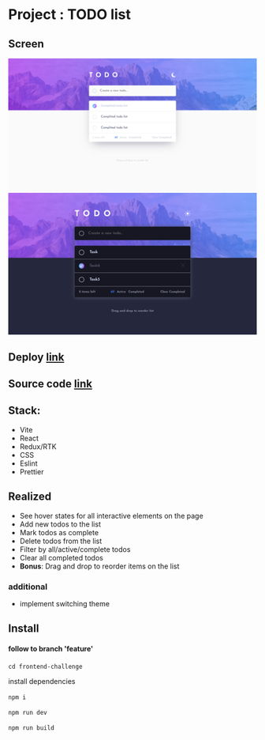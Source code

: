 # Project : TODO list

## Screen

![screen](screen-project.png)
![screen](dark.png)

## Deploy [link](https://todo-list-react-rtk.netlify.app/)

## Source code [link](https://github.com/VlaRu/frontend-challenge/tree/feature/frontend-challenge)

## Stack:
- Vite
- React
- Redux/RTK
- CSS
- Eslint
- Prettier

## Realized

- See hover states for all interactive elements on the page
- Add new todos to the list
- Mark todos as complete
- Delete todos from the list
- Filter by all/active/complete todos
- Clear all completed todos
- **Bonus**: Drag and drop to reorder items on the list


### additional
- implement switching theme

## Install

#### follow to branch 'feature'

``
cd frontend-challenge
``

install dependencies

``
npm i
``

``
npm run dev
``

``
npm run build
``